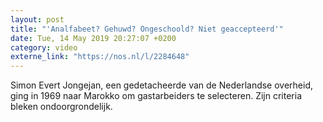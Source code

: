 ```yaml
---
layout: post
title: "'Analfabeet? Gehuwd? Ongeschoold? Niet geaccepteerd'"
date: Tue, 14 May 2019 20:27:07 +0200
category: video
externe_link: "https://nos.nl/l/2284648"
---
```


Simon Evert Jongejan, een gedetacheerde van de Nederlandse overheid, ging in 1969 naar Marokko om gastarbeiders te selecteren. Zijn criteria bleken ondoorgrondelijk.
